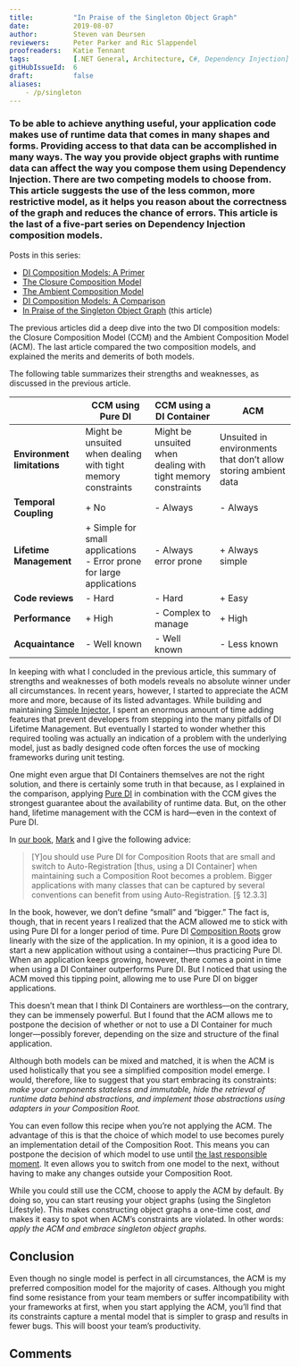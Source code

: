 ```yaml
---
title:			"In Praise of the Singleton Object Graph"
date:			2019-08-07
author: 		Steven van Deursen
reviewers:		Peter Parker and Ric Slappendel
proofreaders:	Katie Tennant
tags:			[.NET General, Architecture, C#, Dependency Injection]
gitHubIssueId:	6
draft:			false
aliases:
    - /p/singleton
---
```


### To be able to achieve anything useful, your application code makes use of runtime data that comes in many shapes and forms. Providing access to that data can be accomplished in many ways. The way you provide object graphs with runtime data can affect the way you compose them using Dependency Injection. There are two competing models to choose from. This article suggests the use of the less common, more restrictive model, as it helps you reason about the correctness of the graph and reduces the chance of errors. This article is the last of a five-part series on Dependency Injection composition models.

Posts in this series:

* [DI Composition Models: A Primer](/steven/p/compositionmodels)
* [The Closure Composition Model](/steven/p/ccm)
* [The Ambient Composition Model](/steven/p/acm)
* [DI Composition Models: A Comparison](/steven/p/cmcompare)
* [In Praise of the Singleton Object Graph](/steven/p/singleton) (this article)

The previous articles did a deep dive into the two DI composition models: the Closure Composition Model (CCM) and the Ambient Composition Model (ACM). The last article compared the two composition models, and explained the merits and demerits of both models.

The following table summarizes their strengths and weaknesses, as discussed in the previous article.

|                         | CCM using Pure DI      | CCM using a DI Container | ACM                       |
| ----------------------- | --------------------- | ---------------------- | ------------------------- |
| **Environment limitations** | Might be unsuited when dealing with tight memory constraints | Might be unsuited when dealing with tight memory constraints | Unsuited  in environments that don’t allow storing ambient data |
| **Temporal Coupling**   | + No                   | - Always               | - Always                  |
| **Lifetime Management** | + Simple for small applications <br> -  Error prone for large applications | - Always error prone   | + Always simple           |
| **Code reviews**        | - Hard                 | - Hard                 | + Easy                    |
| **Performance**         | + High                 | - Complex to manage    | + High                    |
| **Acquaintance**        | - Well known           | - Well known           | - Less known              |

In keeping with what I concluded in the previous article, this summary of strengths and weaknesses of both models reveals no absolute winner under all circumstances. In recent years, however, I started to appreciate the ACM more and more, because of its listed advantages. While building and maintaining [Simple Injector](https://simpleinjector.org), I spent an enormous amount of time adding features that prevent developers from stepping into the many pitfalls of DI Lifetime Management. But eventually I started to wonder whether this required tooling was actually an indication of a problem with the underlying model, just as badly designed code often forces the use of mocking frameworks during unit testing.

One might even argue that DI Containers themselves are not the right solution, and there is certainly some truth in that because, as I explained in the comparison, applying [Pure DI](https://blog.ploeh.dk/2014/06/10/pure-di/)  in combination with the CCM gives the strongest guarantee about the availability of runtime data. But, on the other hand, lifetime management with the CCM is hard—even in the context of Pure DI.

In [our book](https://mng.bz/BYNl), [Mark](https://blog.ploeh.dk/) and I give the following advice:

> [Y]ou should use Pure DI for Composition Roots that are small and switch to Auto-Registration [thus, using a DI Container] when maintaining such a Composition Root becomes a problem. Bigger applications with many classes that can be captured by several conventions can benefit from using Auto-Registration. [§ 12.3.3]

In the book, however, we don’t define “small” and “bigger.” The fact is, though, that in recent years I realized that the ACM allowed me to stick with using Pure DI for a longer period of time. Pure DI [Composition Roots](https://mng.bz/K1qZ) grow linearly with the size of the application. In my opinion, it is a good idea to start a new application without using a container—thus practicing Pure DI. When an application keeps growing, however, there comes a point in time when using a DI Container outperforms Pure DI. But I noticed that using the ACM moved this tipping point, allowing me to use Pure DI on bigger applications.

This doesn’t mean that I think DI Containers are worthless—on the contrary, they can be immensely powerful. But I found that the ACM allows me to postpone the decision of whether or not to use a DI Container for much longer—possibly forever, depending on the size and structure of the final application.

Although both models can be mixed and matched, it is when the ACM is used holistically that you see a simplified composition model emerge. I would, therefore, like to suggest that you start embracing its constraints: *make your components stateless and immutable, hide the retrieval of runtime data behind abstractions, and implement those abstractions using adapters in your Composition Root.*

You can even follow this recipe when you’re not applying the ACM. The advantage of this is that the choice of which model to use becomes purely an implementation detail of the Composition Root. This means you can postpone the decision of which model to use until [the last responsible moment](https://blog.codinghorror.com/the-last-responsible-moment/). It even allows you to switch from one model to the next, without having to make any changes outside your Composition Root.

While you could still use the CCM, choose to apply the ACM by default. By doing so, you can start reusing your object graphs (using the Singleton Lifestyle). This makes constructing object graphs a one-time cost, *and* makes it easy to spot when ACM’s constraints are violated. In other words: *apply the ACM and embrace singleton object graphs.*

## Conclusion

Even though no single model is perfect in all circumstances, the ACM is my preferred composition model for the majority of cases. Although you might find some resistance from your team members or suffer incompatibility with your frameworks at first, when you start applying the ACM, you’ll find that its constraints capture a mental model that is simpler to grasp and results in fewer bugs. This will boost your team’s productivity.

## Comments